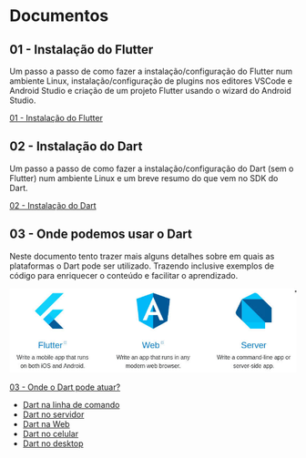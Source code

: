 # Documentos

## 01 - Instalação do Flutter

Um passo a passo de como fazer a instalação/configuração do Flutter num ambiente Linux, instalação/configuração de plugins nos editores VSCode e Android Studio e criação de um projeto Flutter usando o wizard do Android Studio.

[01 - Instalação do Flutter](01_Install_Flutter/README.md)

## 02 - Instalação do Dart

Um passo a passo de como fazer a instalação/configuração do Dart (sem o Flutter) num ambiente Linux e um breve resumo do que vem no SDK do Dart.

[02 - Instalação do Dart](02_Install_Dart/README.md)


## 03 - Onde podemos usar o Dart

Neste documento tento trazer mais alguns detalhes sobre em quais as plataformas o Dart pode ser utilizado. Trazendo inclusive exemplos de código para enriquecer o conteúdo e facilitar o aprendizado.

![Plataformas](_images/plataformas.jpg "Plataformas que rodam Dart!")

[03 - Onde o Dart pode atuar?](03_Platforms_Dart/README.md)

- [Dart na linha de comando](03_Platforms_Dart/DartInCommandLine.md)
- [Dart no servidor](03_Platforms_Dart/DartInServerSide.md)
- [Dart na Web](03_Platforms_Dart/DartInWeb.md)
- [Dart no celular](03_Platforms_Dart/DartWithFlutter.md)
- [Dart no desktop](03_Platforms_Dart/DartInDesktop.md)
